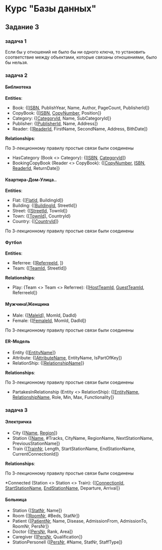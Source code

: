# Курс "Базы данных"

## Задание 3
 
### задача 1

Если бы у отношений не было бы ни одного ключа, то установить соответствие между объектами, которые связаны отношениями, было бы нельзя.
 
 
### задача 2

#### Библиотека

<b>Entities</b>:

* Book: {[<ins>ISBN</ins>, PublishYear, Name, Author, PageCount, PublisherId]}
* CopyBook: {[<ins>ISBN</ins>, <ins>CopyNumber</ins>, Position]}
* Category: {[<ins>CategoryId</ins>, Name, SubCategoryId]}
* Publisher: {[<ins>PublisherId</ins>, Name, Address]}
* Reader: {[<ins>ReaderId</ins>, FirstName, SecondName, Address, BithDate]}

<b>Relationships</b>:

По 3-лекционному правилу простые связи были соединены 

* HasCategory (Book <> Category): {[<ins>ISBN</ins>, <ins>CategoryId</ins>]}
* BookingCopyBook (Reader <> CopyBook): {[<ins>CopyNumber</ins>, <ins>ISBN</ins>, <ins>ReaderId</ins>, ReturnDate]}

#### Квартира-Дом-Улица..

<b>Entities</b>:

* Flat: {[<ins>FlatId</ins>, BuildingId]}
* Building: {[<ins>BuildingId</ins>, StreetId]}
* Street: {[<ins>StreetId</ins>, TownId]}
* Town: {[<ins>TownId</ins>], CountryId}
* Country: {[<ins>CountryId</ins>]}

По 3-лекционному правилу простые связи были соединены 

#### Футбол
<b>Entities</b>:

* Referree: {[<ins>ReferreeId</ins>, ]}
* Team: {[<ins>TeamId</ins>, StreetId]}

<b>Relationships</b>:

* Play: (Team <> Team <> Referree): {[<ins>HostTeamId</ins>, <ins>GuestTeamId</ins>, ReferreeId]}

#### Мужчина\Женщина

* Male: {[<ins>MaleId</ins>], MomId, DadId}
* Female: {[<ins>FemaleId</ins>, MomId, DadId]}

По 3-лекционному правилу простые связи были соединены 

#### ER-Модель

* Entity {[<ins>EntityName</ins>]}
* Attribute: {[<ins>AttributeName</ins>, EntityName, IsPartOfKey]}
* RelationShip: {[<ins>RelationshipName</ins>]}

<b>Relationships</b>:

По 3-лекционному правилу простые связи были соединены 

* PartakesInRelationship (Entity <> RelationShip): {[<ins>EntityName</ins>, <ins>RelationshipName</ins>, Role, Min, Max, Functionality]}


### задача 3

#### Электричка

* City {[<ins>Name</ins>, <ins>Region</ins>]}
* Station {[<ins>Name</ins>, #Tracks, CityName, RegionName, NextStationName, PreviousStationName]}
* Train {[<ins>TrainNr</ins>, Length, StartStationName, EndStationName, CurrentConnectionId]}

<b>Relationships</b>:

По 3-лекционному правилу простые связи были соединены 

*Connected (Station <> Station <> Train): {[<ins>ConnectionId</ins>, <ins>StartStationName</ins>, <ins>EndStationName</ins>, Departure, Arrival]}

#### Больница

* Station {[<ins>StatNr</ins>, Name]}
* Room {[<ins>RoomNr</ins>, #Beds, StatNr]}
* Patient {[<ins>PatientNr</ins>, Name, Disease, AdmissionFrom, AdmissionTo, RoomNr, PersNr]}
* Doctor {[<ins>PersNr</ins>, Rank, Area]}
* Caregiver {[<ins>PersNr</ins>, Qualification]}
* StationPersonell {[<ins>PersNr</ins>, #Name, StatNr, StaffType]}
